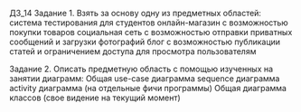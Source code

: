 ДЗ_14
Задание 1. Взять за основу одну из предметных областей:
 система тестирования для студентов
 онлайн-магазин с возможностью покупки товаров
 социальная сеть с возможностью отправки приватных сообщений и загрузки фотографий
 блог с возможностью публикации статей и ограничением доступа для просмотра пользователям


Задание 2. Описать предметную область с помощью изученных на занятии диаграмм:
Общая use-case диаграмма
sequence диаграмма
activity диаграмма (на отдельные фичи программы)
Общая диаграмма классов (свое видение на текущий момент)


 